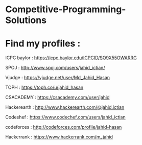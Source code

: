 # Competitive-Programming-Solutions
# Find my profiles :

 ICPC baylor : https://icpc.baylor.edu/ICPCID/SO9X55OWARRG

 SPOJ : http://www.spoj.com/users/jahid_ictian/

 Vjudge : https://vjudge.net/user/Md_Jahid_Hasan

 TOPH : https://toph.co/u/jahid_hasan

 CSACADEMY : https://csacademy.com/user/jahid

 Hackerearth :  http://www.hackerearth.com/@jahid.ictian

 Codeshef :  https://www.codechef.com/users/jahid_ictian

 codeforces : http://codeforces.com/profile/jahid-hasan

 Hackerrank  : https://www.hackerrank.com/m_jahid
